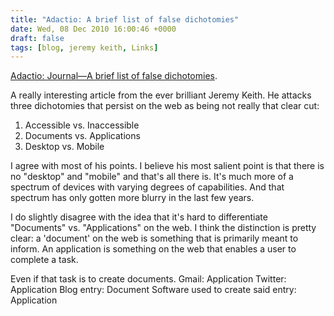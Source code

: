 ```yaml
---
title: "Adactio: A brief list of false dichotomies"
date: Wed, 08 Dec 2010 16:00:46 +0000
draft: false
tags: [blog, jeremy keith, Links]
---
```


[Adactio: Journal—A brief list of false dichotomies](https://adactio.com/journal/1714/?skin=default).

A really interesting article from the ever brilliant Jeremy Keith. He attacks three dichotomies that persist on the web as being not really that clear cut:

1. Accessible vs. Inaccessible
2. Documents vs. Applications
3. Desktop vs. Mobile

I agree with most of his points. I believe his most salient point is that there is no "desktop" and "mobile" and that's all there is. It's much more of a spectrum of devices with varying degrees of capabilities. And that spectrum has only gotten more blurry in the last few years.

I do slightly disagree with the idea that it's hard to differentiate "Documents" vs. "Applications" on the web. I think the distinction is pretty clear: a 'document' on the web is something that is primarily meant to inform. An application is something on the web that enables a user to complete a task.

Even if that task is to create documents. Gmail: Application Twitter: Application Blog entry: Document Software used to create said entry: Application
